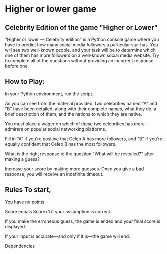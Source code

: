 # Higher or lower game
##  Celebrity Edition of the game "Higher or Lower"

"Higher or lower — Celebrity edition" is a Python console game where you have to predict how many social media followers a particular star has. You will see two well-known people, and your task will be to determine which one of them has more followers on a well-known social media website. Try to complete all of the questions without providing an incorrect response before one.

## How to Play:
In your Python environment, run the script.

As you can see from the material provided, two celebrities named "A" and "B" have been detailed, along with their complete names, what they do, a brief description of them, and the nations to which they are native.

You must place a wager on which of these two celebrities has more admirers on popular social networking platforms. 

Fill in "A" if you're positive that Celeb A has more followers, and "B" if you're equally confident that Celeb B has the most followers.

What is the right response to the question "What will be revealed?" after making a guess?

Increase your score by making more guesses. Once you give a bad response, you will receive an indefinite timeout.


## Rules To start,

You have no points.

Score equals Score+1 if your assumption is correct.

If you make the erroneous guess, the game is ended and your final score is displayed.

If your input is accurate—and only if it is—the game will end.

Dependencies
